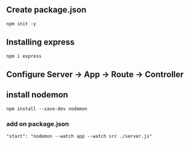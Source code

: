 ## Create package.json
`npm init -y`

## Installing express
`npm i express`

## Configure Server -> App -> Route -> Controller 

## install nodemon
`npm install --save-dev nodemon`

### add on package.json
`"start": "nodemon --watch app --watch src ./server.js"`